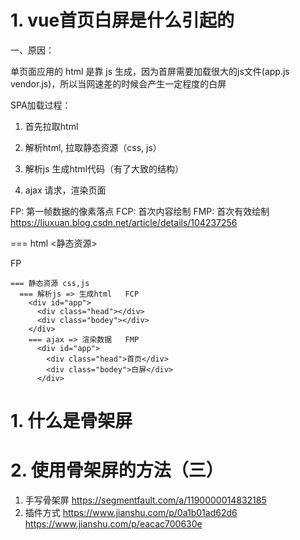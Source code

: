 
# 1. vue首页白屏是什么引起的

一、原因：

单页面应用的 html 是靠 js 生成，因为首屏需要加载很大的js文件(app.js vendor.js)，所以当网速差的时候会产生一定程度的白屏

SPA加载过程：

1. 首先拉取html

2. 解析html, 拉取静态资源（css, js）

3. 解析js 生成html代码（有了大致的结构）

4. ajax 请求，渲染页面

FP: 第一帧数据的像素落点
FCP: 首次内容绘制
FMP: 首次有效绘制
https://liuxuan.blog.csdn.net/article/details/104237256

  === html
    <静态资源>
    <div id="app"></div>     FP

    === 静态资源 css,js
      === 解析js => 生成html   FCP
        <div id="app">
          <div class="head"></div>
          <div class="bodey"></div>
        </div>
        === ajax => 渲染数据   FMP
          <div id="app">
            <div class="head">首页</div>
            <div class="bodey">白屏</div>
          </div>
    


# 1. 什么是骨架屏


# 2. 使用骨架屏的方法（三）

  1. 手写骨架屏 https://segmentfault.com/a/1190000014832185
  2. 插件方式 https://www.jianshu.com/p/0a1b01ad62d6
  https://www.jianshu.com/p/eacac700630e